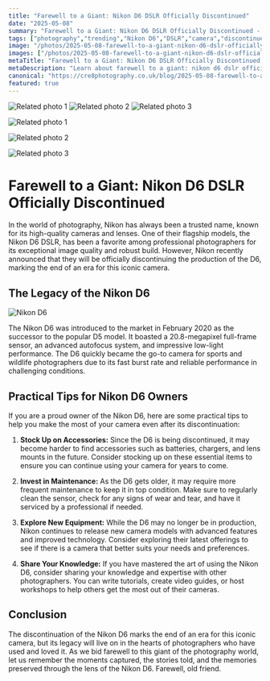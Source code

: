 ```yaml
---
title: "Farewell to a Giant: Nikon D6 DSLR Officially Discontinued"
date: "2025-05-08"
summary: "Farewell to a Giant: Nikon D6 DSLR Officially Discontinued - A trending topic in photography."
tags: ["photography","trending","Nikon D6","DSLR","camera","discontinued","legacy","professional photographers","accessories","maintenance"]
image: "/photos/2025-05-08-farewell-to-a-giant-nikon-d6-dslr-officially-discontinued-1.jpg"
images: ["/photos/2025-05-08-farewell-to-a-giant-nikon-d6-dslr-officially-discontinued-1.jpg","/photos/2025-05-08-farewell-to-a-giant-nikon-d6-dslr-officially-discontinued-2.jpg","/photos/2025-05-08-farewell-to-a-giant-nikon-d6-dslr-officially-discontinued-3.jpg"]
metaTitle: "Farewell to a Giant: Nikon D6 DSLR Officially Discontinued | cre8 Photography"
metaDescription: "Learn about farewell to a giant: nikon d6 dslr officially discontinued in photography with practical tips and insights."
canonical: "https://cre8photography.co.uk/blog/2025-05-08-farewell-to-a-giant-nikon-d6-dslr-officially-discontinued"
featured: true
---
```


<!-- Gallery as HTML -->

<div class="grid grid-cols-1 sm:grid-cols-2 md:grid-cols-3 gap-4">
  <img src="/photos/2025-05-08-farewell-to-a-giant-nikon-d6-dslr-officially-discontinued-1.jpg" alt="Related photo 1" class="w-full rounded-lg" />
<img src="/photos/2025-05-08-farewell-to-a-giant-nikon-d6-dslr-officially-discontinued-2.jpg" alt="Related photo 2" class="w-full rounded-lg" />
<img src="/photos/2025-05-08-farewell-to-a-giant-nikon-d6-dslr-officially-discontinued-3.jpg" alt="Related photo 3" class="w-full rounded-lg" />
</div>


<!-- Gallery as Markdown -->
![Related photo 1](/photos/2025-05-08-farewell-to-a-giant-nikon-d6-dslr-officially-discontinued-1.jpg)


![Related photo 2](/photos/2025-05-08-farewell-to-a-giant-nikon-d6-dslr-officially-discontinued-2.jpg)


![Related photo 3](/photos/2025-05-08-farewell-to-a-giant-nikon-d6-dslr-officially-discontinued-3.jpg)



# Farewell to a Giant: Nikon D6 DSLR Officially Discontinued

In the world of photography, Nikon has always been a trusted name, known for its high-quality cameras and lenses. One of their flagship models, the Nikon D6 DSLR, has been a favorite among professional photographers for its exceptional image quality and robust build. However, Nikon recently announced that they will be officially discontinuing the production of the D6, marking the end of an era for this iconic camera.

## The Legacy of the Nikon D6

![Nikon D6](/images/nikon_d6.jpg)

The Nikon D6 was introduced to the market in February 2020 as the successor to the popular D5 model. It boasted a 20.8-megapixel full-frame sensor, an advanced autofocus system, and impressive low-light performance. The D6 quickly became the go-to camera for sports and wildlife photographers due to its fast burst rate and reliable performance in challenging conditions.

## Practical Tips for Nikon D6 Owners

If you are a proud owner of the Nikon D6, here are some practical tips to help you make the most of your camera even after its discontinuation:

1. **Stock Up on Accessories:** Since the D6 is being discontinued, it may become harder to find accessories such as batteries, chargers, and lens mounts in the future. Consider stocking up on these essential items to ensure you can continue using your camera for years to come.

2. **Invest in Maintenance:** As the D6 gets older, it may require more frequent maintenance to keep it in top condition. Make sure to regularly clean the sensor, check for any signs of wear and tear, and have it serviced by a professional if needed.

3. **Explore New Equipment:** While the D6 may no longer be in production, Nikon continues to release new camera models with advanced features and improved technology. Consider exploring their latest offerings to see if there is a camera that better suits your needs and preferences.

4. **Share Your Knowledge:** If you have mastered the art of using the Nikon D6, consider sharing your knowledge and expertise with other photographers. You can write tutorials, create video guides, or host workshops to help others get the most out of their cameras.

## Conclusion

The discontinuation of the Nikon D6 marks the end of an era for this iconic camera, but its legacy will live on in the hearts of photographers who have used and loved it. As we bid farewell to this giant of the photography world, let us remember the moments captured, the stories told, and the memories preserved through the lens of the Nikon D6. Farewell, old friend.


